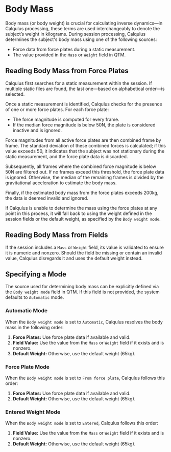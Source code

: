 # Body Mass

Body mass (or body weight) is crucial for calculating inverse dynamics—in Calqulus processing, these terms are used interchangeably to denote the subject’s weight in kilograms.
During session processing, Calqulus determines the subject's body mass using one of the following sources:

- Force data from force plates during a static measurement.
- The value provided in the `Mass` or `Weight` field in QTM.

## Reading Body Mass from Force Plates

Calqulus first searches for a static measurement within the session. If multiple static files are found, the last one—based on alphabetical order—is selected.

Once a static measurement is identified, Calqulus checks for the presence of one or more force plates. For each force plate:

- The force magnitude is computed for every frame.
- If the median force magnitude is below 50N, the plate is considered inactive and is ignored.

Force magnitudes from all active force plates are then combined frame by frame. The standard deviation of these combined forces is calculated; if this value exceeds 50, it indicates that the subject was not stationary during the static measurement, and the force plate data is discarded.

Subsequently, all frames where the combined force magnitude is below 50N are filtered out. If no frames exceed this threshold, the force plate data is ignored. Otherwise, the median of the remaining frames is divided by the gravitational acceleration to estimate the body mass.

Finally, if the estimated body mass from the force plates exceeds 200kg, the data is deemed invalid and ignored.

If Calqulus is unable to determine the mass using the force plates at any point in this process, it will fall back to using the weight defined in the session fields or the default weight, as specified by the `Body weight mode`.

## Reading Body Mass from Fields

If the session includes a `Mass` or `Weight` field, its value is validated to ensure it is numeric and nonzero. Should the field be missing or contain an invalid value, Calqulus disregards it and uses the default weight instead.

## Specifying a Mode

The source used for determining body mass can be explicitly defined via the `Body weight mode` field in QTM. If this field is not provided, the system defaults to `Automatic` mode.

### Automatic Mode

When the `Body weight mode` is set to `Automatic`, Calqulus resolves the body mass in the following order:

1. **Force Plates:** Use force plate data if available and valid.
2. **Field Value:** Use the value from the `Mass` or `Weight` field if it exists and is nonzero.
3. **Default Weight:** Otherwise, use the default weight (65kg).

### Force Plate Mode

When the `Body weight mode` is set to `From force plate`, Calqulus follows this order:

1. **Force Plates:** Use force plate data if available and valid.
2. **Default Weight:** Otherwise, use the default weight (65kg).

### Entered Weight Mode

When the `Body weight mode` is set to `Entered`, Calqulus follows this order:

1. **Field Value:** Use the value from the `Mass` or `Weight` field if it exists and is nonzero.
2. **Default Weight:** Otherwise, use the default weight (65kg).
